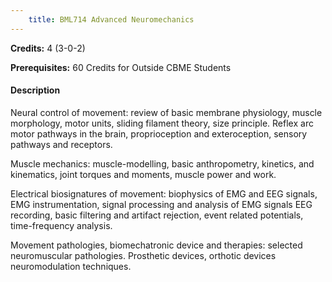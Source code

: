 ```yaml
---
    title: BML714 Advanced Neuromechanics
---
```

**Credits:** 4 (3-0-2)



**Prerequisites:** 60 Credits for Outside CBME Students

#### Description 
Neural control of movement: review of basic membrane physiology, muscle morphology, motor units, sliding filament theory, size principle. Reflex arc motor pathways in the brain, proprioception and exteroception, sensory pathways and receptors.

Muscle mechanics: muscle-modelling, basic anthropometry, kinetics, and kinematics, joint torques and moments, muscle power and work.

Electrical biosignatures of movement: biophysics of EMG and EEG signals, EMG instrumentation, signal processing and analysis of EMG signals EEG recording, basic filtering and artifact rejection, event related potentials, time-frequency analysis.

Movement pathologies, biomechatronic device and therapies: selected neuromuscular pathologies. Prosthetic devices, orthotic devices neuromodulation techniques.